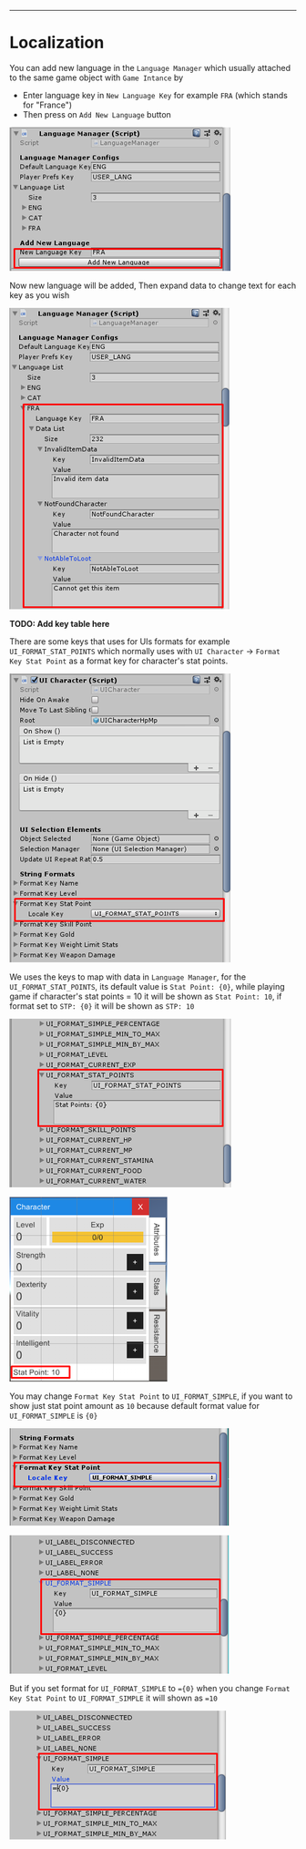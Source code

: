 * * *

Localization
==============

You can add new language in the `Language Manager` which usually attached to the same game object with `Game Intance` by 

- Enter language key in `New Language Key` for example `FRA` (which stands for "France")
- Then press on `Add New Language` button

![](../images/localization/0.1.png)

Now new language will be added, Then expand data to change text for each key as you wish

![](../images/localization/0.2.png)

**TODO: Add key table here**

There are some keys that uses for UIs formats for example `UI_FORMAT_STAT_POINTS` which normally uses with `UI Character` → `Format Key Stat Point` as a format key for character's stat points.

![](../images/localization/1.png)

We uses the keys to map with data in `Language Manager`, for the `UI_FORMAT_STAT_POINTS`, its default value is `Stat Point: {0}`, while playing game if character's stat points = 10 it will be shown as `Stat Point: 10`, if format set to `STP: {0}` it will be shown as `STP: 10`

![](../images/localization/2.png)

![](../images/localization/3.png)

You may change `Format Key Stat Point` to `UI_FORMAT_SIMPLE`, if you want to show just stat point amount as `10` because default format value for `UI_FORMAT_SIMPLE` is `{0}`

![](../images/localization/4.png)

![](../images/localization/5.png)

But if you set format for `UI_FORMAT_SIMPLE` to `={0}` when you change `Format Key Stat Point` to `UI_FORMAT_SIMPLE` it will shown as `=10`

![](../images/localization/6.png)